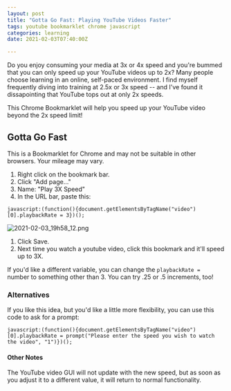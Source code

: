 ```yaml
---
layout: post
title: "Gotta Go Fast: Playing YouTube Videos Faster"
tags: youtube bookmarklet chrome javascript
categories: learning
date: 2021-02-03T07:40:00Z

---
```


Do you enjoy consuming your media at 3x or 4x speed and you're bummed that you can only speed up your YouTube videos up to 2x?
Many people choose learning in an online, self-paced environment.  I find myself frequently diving into training at 2.5x or 3x speed -- and I've found it dissapointing that YouTube tops out at only 2x speeds.  

This Chrome Bookmarklet will help you speed up your YouTube video beyond the 2x speed limit!

## Gotta Go Fast

This is a Bookmarklet for Chrome and may not be suitable in other browsers.  Your mileage may vary.

1. Right click on the bookmark bar.
2. Click "Add page..."
3. Name: "Play 3X Speed"
4. In the URL bar, paste this:
```
javascript:(function(){document.getElementsByTagName("video")[0].playbackRate = 3})();
```
![2021-02-03_19h58_12.png](../assets/2021-02-03_19h58_12.png)
1. Click Save.
2. Next time you watch a youtube video, click this bookmark and it'll speed up to 3X.


If you'd like a different variable, you can change the `playbackRate = ` number to something other than 3.  You can try .25 or .5 increments, too!



### Alternatives

If you like this idea, but you'd like a little more flexibility, you can use this code to ask for a prompt:


```
javascript:(function(){document.getElementsByTagName("video")[0].playbackRate = prompt("Please enter the speed you wish to watch the video", "1")})();
```


#### Other Notes

The YouTube video GUI will not update with the new speed, but as soon as you adjust it to a different value, it will return to normal functionality.